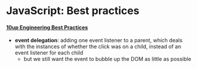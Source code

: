 # JavaScript: Best practices

#### [10up Engineering Best Practices](https://github.com/10up/Engineering-Best-Practices)

* __event delegation__: adding one event listener to a parent, which deals with the instances of whether the click was on a child, instead of an event listener for each child
  - but we still want the event to bubble up the DOM as little as possible
